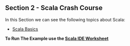 Section 2 - Scala Crash Course
-----------------------

In this Section we can see the following topics about Scala:

* [Scala Basics](https://github.com/robsonoduarte/learn-spark/blob/master/apache-spark-2-with-scala/spark-with-scala-scala-crash-curse/src/main/scala/br/com/mystudies/spark/scala/ScalaBasics.sc)


**To Run The Example use the [Scala IDE Worksheet](https://github.com/scala-ide/scala-worksheet/wiki/Getting-Started)**
